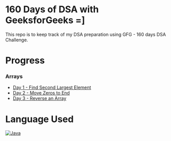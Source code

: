 # 160 Days of DSA with GeeksforGeeks =]
This repo is to keep track of my DSA preparation using GFG - 160 days DSA Challenge.

# Progress
### Arrays

- [Day 1 - Find Second Largest Element](https://github.com/varshapandiann/DSA-Preparation/blob/main/secondLargest.java)
- [Day 2 - Move Zeros to End](https://github.com/varshapandiann/DSA-Preparation/blob/main/movesZerosToEnd.java)
- [Day 3 - Reverse an Array](https://github.com/varshapandiann/DSA-Preparation/blob/main/reverseArray.java)


# Language Used
[![Java][Java-icon]][Java-url]


[Java-icon]: https://img.shields.io/badge/Java-ED8B00?style=for-the-badge&logo=openjdk&logoColor=white
[Java-url]: https://www.java.com/

